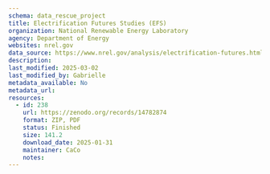 ```yaml
---
schema: data_rescue_project 
title: Electrification Futures Studies (EFS)
organization: National Renewable Energy Laboratory
agency: Department of Energy
websites: nrel.gov
data_source: https://www.nrel.gov/analysis/electrification-futures.html
description: 
last_modified: 2025-03-02
last_modified_by: Gabrielle
metadata_available: No
metadata_url: 
resources:
  - id: 238
    url: https://zenodo.org/records/14782874
    format: ZIP, PDF
    status: Finished
    size: 141.2
    download_date: 2025-01-31
    maintainer: CaCo
    notes: 
---
```

